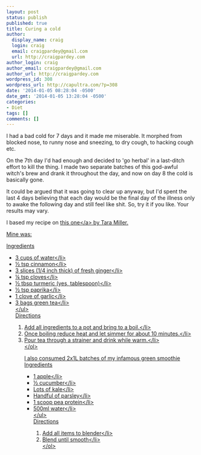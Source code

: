 ```yaml
---
layout: post
status: publish
published: true
title: Curing a cold
author:
  display_name: craig
  login: craig
  email: craigpardey@gmail.com
  url: http://craigpardey.com
author_login: craig
author_email: craigpardey@gmail.com
author_url: http://craigpardey.com
wordpress_id: 308
wordpress_url: http://capultra.com/?p=308
date: '2014-01-05 08:28:04 -0500'
date_gmt: '2014-01-05 13:28:04 -0500'
categories:
- Diet
tags: []
comments: []
---
```

<p>I had a bad cold for 7 days and it made me miserable.  It morphed from blocked nose, to runny nose and sneezing, to dry cough, to hacking cough etc.</p>
<p>On the 7th day  I'd had enough and decided to 'go herbal' in a last-ditch effort to kill the thing.  I made two separate batches of this god-awful witch's brew and drank it throughout the day, and now on day 8 the cold is basically gone.</p>
<p>It could be argued that it was going to clear up anyway, but I'd spent the last 4 days believing that each day would be the final day of the illness only to awake the following day and still feel like shit.  So, try it if you like. Your results may vary.</p>
<p>I based my recipe on <a href="http:&#47;&#47;www.chatelaine.com&#47;health&#47;wellness&#47;flu-fighting-tea&#47;">this one<&#47;a> by Tara Miller.</p>
<p>Mine was:</p>
<p>Ingredients</p>
<ul>
<li>3 cups of water<&#47;li>
<li>&frac12; tsp cinnamon<&#47;li>
<li>3 slices (1&#47;4 inch thick) of fresh ginger<&#47;li>
<li>&frac14; tsp cloves<&#47;li>
<li>&frac12; tbsp turmeric (yes, tablespoon)<&#47;li>
<li>&frac12; tsp paprika<&#47;li>
<li>1 clove of garlic<&#47;li>
<li>3 bags green tea<&#47;li><br />
<&#47;ul><br />
Directions</p>
<ol>
<li>Add all ingredients to a pot and bring to a boil.<&#47;li>
<li>Once boiling reduce heat and let simmer for about 10 minutes.<&#47;li>
<li>Pour tea through a strainer and drink while warm.<&#47;li><br />
<&#47;ol></p>
<p>I also consumed 2x1L batches of my infamous green smoothie<br />
Ingredients</p>
<ul>
<li>1 apple<&#47;li>
<li>&frac12; cucumber<&#47;li>
<li>Lots of kale<&#47;li>
<li>Handful of parsley<&#47;li>
<li>1 scoop pea protein<&#47;li>
<li>500ml water<&#47;li><br />
<&#47;ul><br />
Directions</p>
<ol>
<li>Add all items to blender<&#47;li>
<li>Blend until smooth<&#47;li><br />
<&#47;ol></p>
